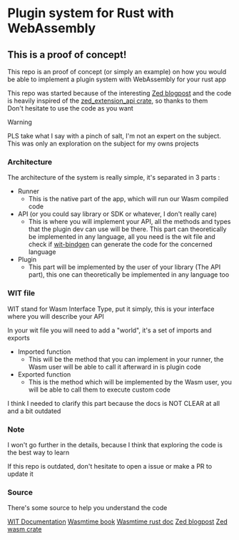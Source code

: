 # Plugin system for Rust with WebAssembly
## This is a proof of concept!

This repo is an proof of concept (or simply an example) on how you would be able to implement a plugin system with WebAssembly for your rust app

This repo was started because of the interesting [Zed blogpost](https://zed.dev/blog/zed-decoded-extensions) and the code is heavily inspired of the [zed_extension_api crate](https://github.com/zed-industries/zed/tree/main/crates/extension_api), so thanks to them  
Don't hesitate to use the code as you want

> [!WARNING]
> PLS take what I say with a pinch of salt, I'm not an expert on the subject. 
> This was only an exploration on the subject for my owns projects

### Architecture

The architecture of the system is really simple, it's separated in 3 parts :
- Runner
  - This is the native part of the app, which will run our Wasm compiled code
- API (or you could say library or SDK or whatever, I don't really care)
  - This is where you will implement your API, all the methods and types that the plugin dev can use will be there. This part can theoretically be implemented in any language, all you need is the wit file and check if [wit-bindgen](https://github.com/bytecodealliance/wit-bindgen) can generate the code for the concerned language
- Plugin
  - This part will be implemented by the user of your library (The API part), this one can theoretically be implemented in any language too

### WIT file

WIT stand for Wasm Interface Type, put it simply, this is your interface where you will describe your API

In your wit file you will need to add a "world", it's a set of imports and exports
- Imported function
  - This will be the method that you can implement in your runner, the Wasm user will be able to call it afterward in is plugin code
- Exported function
  - This is the method which will be implemented by the Wasm user, you will be able to call them to execute custom code

I think I needed to clarify this part because the docs is NOT CLEAR at all and a bit outdated

### Note

I won't go further in the details, because I think that exploring the code is the best way to learn

If this repo is outdated, don't hesitate to open a issue or make a PR to update it

### Source

There's some source to help you understand the code

[WIT Documentation](https://component-model.bytecodealliance.org/design/wit.html#worlds)
[Wasmtime book](https://docs.wasmtime.dev/)
[Wasmtime rust doc](https://docs.rs/wasmtime/latest/wasmtime/)
[Zed blogpost](https://zed.dev/blog/zed-decoded-extensions)
[Zed wasm crate](https://github.com/zed-industries/zed/tree/main/crates/extension_api)


